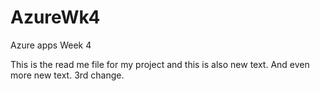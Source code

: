 # AzureWk4
Azure apps Week 4

This is the read me file for my project
and this is also new text.
And even more new text. 3rd change.